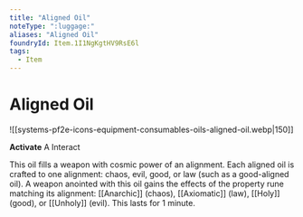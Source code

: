 ```yaml
---
title: "Aligned Oil"
noteType: ":luggage:"
aliases: "Aligned Oil"
foundryId: Item.1I1NgKgtHV9RsE6l
tags:
  - Item
---
```


# Aligned Oil
![[systems-pf2e-icons-equipment-consumables-oils-aligned-oil.webp|150]]

**Activate** A Interact

This oil fills a weapon with cosmic power of an alignment. Each aligned oil is crafted to one alignment: chaos, evil, good, or law (such as a good-aligned oil). A weapon anointed with this oil gains the effects of the property rune matching its alignment: [[Anarchic]] (chaos), [[Axiomatic]] (law), [[Holy]] (good), or [[Unholy]] (evil). This lasts for 1 minute.
